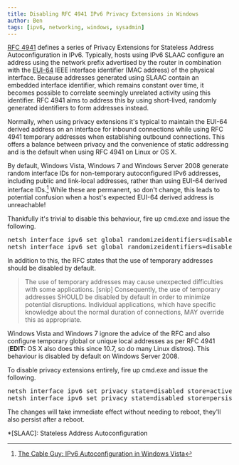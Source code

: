 ```yaml
---
title: Disabling RFC 4941 IPv6 Privacy Extensions in Windows
author: Ben
tags: [ipv6, networking, windows, sysadmin]
---
```

[RFC 4941](http://www.ietf.org/rfc/rfc4941.txt) defines a series of Privacy Extensions for Stateless Address Autoconfiguration in IPv6. Typically, hosts using IPv6 SLAAC configure an address using the network prefix advertised by the router in combination with the [EUI-64]() IEEE interface identifier (MAC address) of the physical interface. Because addresses generated using SLAAC contain an embedded interface identifier, which remains constant over time, it becomes possible to correlate seemingly unrelated activity using this identifier. RFC 4941 aims to address this by using short-lived, randomly generated identifiers to form addresses instead.

Normally, when using privacy extensions it's typical to maintain the EUI-64 derived address on an interface for inbound connections while using RFC 4941 temporary addresses when establishing outbound connections. This offers a balance between privacy and the convenience of static addressing and is the default when using RFC 4941 on Linux or OS X.

By default, Windows Vista, Windows 7 and Windows Server 2008 generate random interface IDs for non-temporary autoconfigured IPv6 addresses, including public and link-local addresses, rather than using EUI-64 derived interface IDs.[^1] While these are permanent, so don't change, this leads to potential confusion when a host's expected EUI-64 derived address is unreachable!

Thankfully it's trivial to disable this behaviour, fire up cmd.exe and issue the following.

<pre>
netsh interface ipv6 set global randomizeidentifiers=disabled store=active
netsh interface ipv6 set global randomizeidentifiers=disabled store=persistent
</pre>

In addition to this, the RFC states that the use of temporary addresses should be disabled by default.

> The use of temporary addresses may cause unexpected difficulties with
> some applications. [snip]
> Consequently, the use of temporary addresses SHOULD be disabled by
> default in order to minimize potential disruptions.  Individual
> applications, which have specific knowledge about the normal duration
> of connections, MAY override this as appropriate.

Windows Vista and Windows 7 ignore the advice of the RFC and also configure temporary global or unique local addresses as per RFC 4941 (**EDIT:** OS X also does this since 10.7, so do many Linux distros). This behaviour is disabled by default on Windows Server 2008.

To disable privacy extensions entirely, fire up cmd.exe and issue the following.

<pre>
netsh interface ipv6 set privacy state=disabled store=active
netsh interface ipv6 set privacy state=disabled store=persistent
</pre>

The changes will take immediate effect without needing to reboot, they'll also persist after a reboot.

*[SLAAC]: Stateless Address Autoconfiguration

[^1]: [The Cable Guy: IPv6 Autoconfiguration in Windows Vista](http://technet.microsoft.com/en-us/magazine/2007.08.cableguy.aspx)
